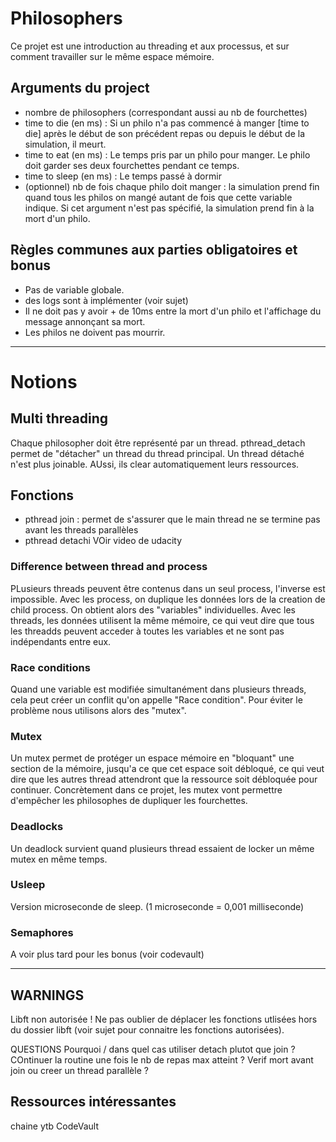 # Philosophers
Ce projet est une introduction au threading et aux processus, et sur comment travailler sur le même espace mémoire.

## Arguments du project
- nombre de philosophers (correspondant aussi au nb de fourchettes)
- time to die (en ms) : Si un philo n'a pas commencé à manger [time to die] après le début de son précédent repas ou depuis le début de la simulation, il meurt.
- time to eat (en ms) : Le temps pris par un philo pour manger. Le philo doit garder ses deux fourchettes pendant ce temps.
- time to sleep (en ms) : Le temps passé à dormir
- (optionnel) nb de fois chaque philo doit manger : la simulation prend fin quand tous les philos on mangé autant de fois que cette variable indique. Si cet argument n'est pas spécifié, la simulation prend fin à la mort d'un philo.

## Règles communes aux parties obligatoires et bonus
- Pas de variable globale.
- des logs sont à implémenter (voir sujet)
- Il ne doit pas y avoir + de 10ms entre la mort d'un philo et l'affichage du message annonçant sa mort.
- Les philos ne doivent pas mourrir.

______

# Notions

## Multi threading
Chaque philosopher doit être représenté par un thread.
pthread_detach permet de "détacher" un thread du thread principal. Un thread détaché n'est plus joinable. AUssi, ils clear automatiquement leurs ressources.

## Fonctions

- pthread join : permet de s'assurer que le main thread ne se termine pas avant les threads parallèles
- pthread detachi
VOir video de udacity 

### Difference between thread and process
PLusieurs threads peuvent être contenus dans un seul process, l'inverse est impossible.
Avec les process, on duplique les données lors de la creation de child process. On obtient alors des "variables" individuelles. 
Avec les threads, les données utilisent la même mémoire, ce qui veut dire que tous les threadds peuvent acceder à toutes les variables et ne sont pas indépendants entre eux.

### Race conditions
Quand une variable est modifiée simultanément dans plusieurs threads, cela peut créer un conflit qu'on appelle "Race condition". Pour éviter le problème nous utilisons alors des "mutex".

### Mutex
Un mutex permet de protéger un espace mémoire en "bloquant" une section de la mémoire, jusqu'a ce que cet espace soit débloqué, ce qui veut dire que les autres thread attendront que la ressource soit débloquée pour continuer.
Concrètement dans ce projet, les mutex vont permettre d'empêcher les philosophes de dupliquer les fourchettes.

### Deadlocks
Un deadlock survient quand plusieurs thread essaient de locker un même mutex en même temps.

### Usleep
Version microseconde de sleep. (1 microseconde = 0,001 milliseconde)

### Semaphores
A voir plus tard pour les bonus (voir codevault)
______

## WARNINGS
Libft non autorisée ! Ne pas oublier de déplacer les fonctions utlisées hors du dossier libft (voir sujet pour connaitre les fonctions autorisées).

QUESTIONS
Pourquoi / dans quel cas utiliser detach plutot que join ? 
COntinuer la routine une fois le nb de repas max atteint ?
Verif mort avant join ou creer un thread parallèle ?

## Ressources intéressantes
chaine ytb CodeVault
